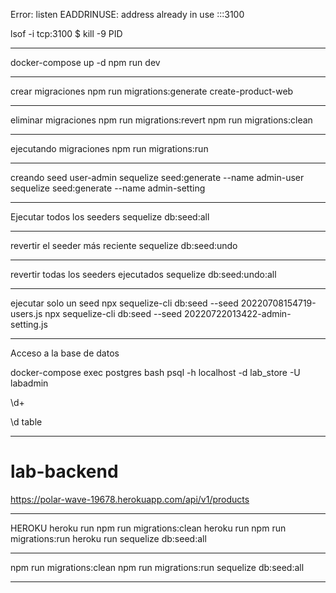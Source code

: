 Error: listen EADDRINUSE: address already in use :::3100

lsof -i tcp:3100
$ kill -9 PID

---

docker-compose up -d
npm run dev

---

crear migraciones
npm run migrations:generate create-product-web

---

eliminar migraciones
npm run migrations:revert
npm run migrations:clean

---

ejecutando migraciones
npm run migrations:run

---

creando seed user-admin
sequelize seed:generate --name admin-user
sequelize seed:generate --name admin-setting

---

Ejecutar todos los seeders
sequelize db:seed:all

---

revertir el seeder más reciente
sequelize db:seed:undo

---

revertir todas los seeders ejecutados
sequelize db:seed:undo:all

---

ejecutar solo un seed
npx sequelize-cli db:seed --seed 20220708154719-users.js
npx sequelize-cli db:seed --seed 20220722013422-admin-setting.js

---

Acceso a la base de datos

docker-compose exec postgres bash
psql -h localhost -d lab_store -U labadmin

\d+

\d table

---

# lab-backend

https://polar-wave-19678.herokuapp.com/api/v1/products

---

HEROKU
heroku run npm run migrations:clean
heroku run npm run migrations:run
heroku run sequelize db:seed:all

---

npm run migrations:clean
npm run migrations:run
sequelize db:seed:all

---
